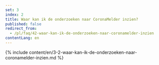 ```yaml
---
set: 3
index: 2
title: Waar kan ik de onderzoeken naar CoronaMelder inzien?
published: false
redirect_from: 
  - /pl/faq/42-waar-kan-ik-de-onderzoeken-naar-coronamelder-inzien
contentLang: en
---
```

{% include content/en/3-2-waar-kan-ik-de-onderzoeken-naar-coronamelder-inzien.md %}
